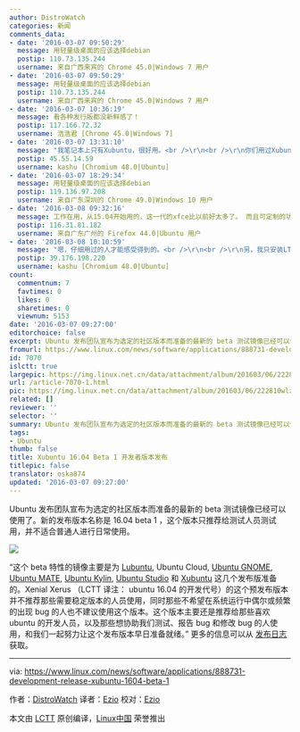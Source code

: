 ```yaml
---
author: DistroWatch
categories: 新闻
comments_data:
- date: '2016-03-07 09:50:29'
  message: 用轻量级桌面的应该选择debian
  postip: 110.73.135.244
  username: 来自广西来宾的 Chrome 45.0|Windows 7 用户
- date: '2016-03-07 09:50:29'
  message: 用轻量级桌面的应该选择debian
  postip: 110.73.135.244
  username: 来自广西来宾的 Chrome 45.0|Windows 7 用户
- date: '2016-03-07 10:36:19'
  message: 看各种发行版都没新鲜感了！
  postip: 117.166.72.32
  username: 浩浩君 [Chrome 45.0|Windows 7]
- date: '2016-03-07 13:31:10'
  message: "我笔记本上只有Xubuntu，很好用。<br />\r\n<br />\r\n你们用过Xubuntu吗？用了多久？ 你们感受到的就是“轻量”那么简单吗？"
  postip: 45.55.14.59
  username: kashu [Chromium 48.0|Ubuntu]
- date: '2016-03-07 18:29:34'
  message: 用轻量级桌面的应该选择debian
  postip: 119.136.97.208
  username: 来自广东深圳的 Chrome 49.0|Windows 10 用户
- date: '2016-03-08 09:32:16'
  message: 工作在用，从15.04开始用的，这一代的xfce比以前好太多了。 而且可定制的功能很多但又不至于非常繁杂。
  postip: 116.31.81.182
  username: 来自广东广州的 Firefox 44.0|Ubuntu 用户
- date: '2016-03-08 10:10:59'
  message: "嗯，仔细用过的人才能感受得到的。<br />\r\n<br />\r\n另，我只安装LTS版本（长期支持版）"
  postip: 39.176.198.220
  username: kashu [Chromium 48.0|Ubuntu]
count:
  commentnum: 7
  favtimes: 0
  likes: 0
  sharetimes: 0
  viewnum: 5153
date: '2016-03-07 09:27:00'
editorchoice: false
excerpt: Ubuntu 发布团队宣布为选定的社区版本而准备的最新的 beta 测试镜像已经可以使用了。新的发布版本名称是 16.04 beta 1 ，这个版本只推荐给测试人员测试用，并不适合普通人进行日常使用。
fromurl: https://www.linux.com/news/software/applications/888731-development-release-xubuntu-1604-beta-1
id: 7070
islctt: true
largepic: https://img.linux.net.cn/data/attachment/album/201603/06/222810wlz7q9gslmgj7ge9.jpg
url: /article-7070-1.html
pic: https://img.linux.net.cn/data/attachment/album/201603/06/222810wlz7q9gslmgj7ge9.jpg.thumb.jpg
related: []
reviewer: ''
selector: ''
summary: Ubuntu 发布团队宣布为选定的社区版本而准备的最新的 beta 测试镜像已经可以使用了。新的发布版本名称是 16.04 beta 1 ，这个版本只推荐给测试人员测试用，并不适合普通人进行日常使用。
tags:
- Ubuntu
thumb: false
title: Xubuntu 16.04 Beta 1 开发者版本发布
titlepic: false
translator: oska874
updated: '2016-03-07 09:27:00'
---
```


Ubuntu 发布团队宣布为选定的社区版本而准备的最新的 beta 测试镜像已经可以使用了。新的发布版本名称是 16.04 beta 1 ，这个版本只推荐给测试人员测试用，并不适合普通人进行日常使用。


![](/data/attachment/album/201603/06/222810wlz7q9gslmgj7ge9.jpg)


“这个 beta 特性的镜像主要是为 [Lubuntu](http://distrowatch.com/lubuntu), Ubuntu Cloud, [Ubuntu GNOME](http://distrowatch.com/ubuntugnome), [Ubuntu MATE](http://distrowatch.com/ubuntumate), [Ubuntu Kylin](http://distrowatch.com/ubuntukylin), [Ubuntu Studio](http://distrowatch.com/ubuntustudio) 和 [Xubuntu](http://distrowatch.com/xubuntu) 这几个发布版准备的。Xenial Xerus （LCTT 译注： ubuntu 16.04 的开发代号）的这个预发布版本并不推荐那些需要稳定版本的人员使用，同时那些不希望在系统运行中偶尔或频繁的出现 bug 的人也不建议使用这个版本。这个版本主要还是推荐给那些喜欢 ubuntu 的开发人员，以及那些想协助我们测试、报告 bug 和修改 bug 的人使用，和我们一起努力让这个发布版本早日准备就绪。” 更多的信息可以从 [发布日志](https://lists.ubuntu.com/archives/ubuntu-devel-announce/2016-February/001173.html) 获取。




---


via: <https://www.linux.com/news/software/applications/888731-development-release-xubuntu-1604-beta-1>


作者：[DistroWatch](https://www.linux.com/community/forums/person/284) 译者：[Ezio](https://github.com/oska874) 校对：[Ezio](https://github.com/oska874)


本文由 [LCTT](https://github.com/LCTT/TranslateProject) 原创编译，[Linux中国](https://linux.cn/) 荣誉推出